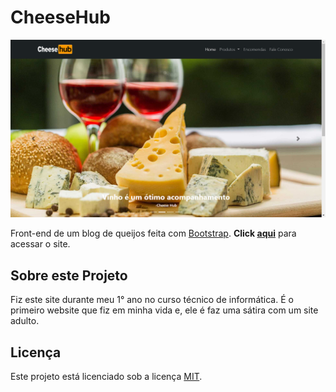 # CheeseHub

![Screenshot](https://github.com/rodrigosuelli/frontend-cheesehub/blob/master/screenshot.png)

Front-end de um blog de queijos feita com [Bootstrap](https://getbootstrap.com/). **Click [aqui](https://drive.google.com/drive/folders/1AMb3vkXEdAruaHRhWOPTsYCWIP5ctUAe?usp=sharing)** para acessar o site.

## Sobre este Projeto
Fiz este site durante meu 1° ano no curso técnico de informática. É o primeiro website que fiz em minha vida e, ele é faz uma sátira com um site adulto.

## Licença
Este projeto está licenciado sob a licença [MIT](https://github.com/rodrigosuelli/frontend-cheesehub/blob/master/LICENSE).